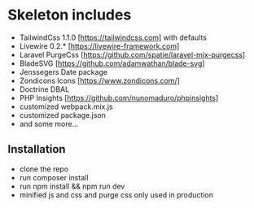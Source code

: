 # Skeleton includes

- TailwindCss 1.1.0 [https://tailwindcss.com] with defaults
- Livewire 0.2.* [https://livewire-framework.com]
- Laravel PurgeCss [https://github.com/spatie/laravel-mix-purgecss]
- BladeSVG [https://github.com/adamwathan/blade-svg]
- Jenssegers Date package
- Zondicons Icons [https://www.zondicons.com/]
- Doctrine DBAL
- PHP Insights [https://github.com/nunomaduro/phpinsights]
- customized webpack.mix.js
- customized package.json
- and some more...

## Installation

- clone the repo
- run composer install
- run npm install && npm run dev
- minified js and css and purge css only used in production